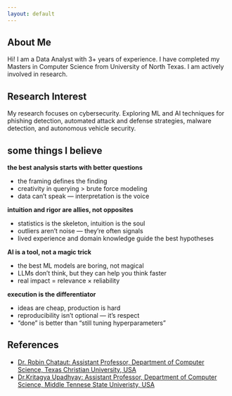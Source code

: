 ```yaml
---
layout: default
---
```


## About Me



Hi! I am a Data Analyst with 3+ years of experience. I have completed my Masters in Computer Science from University of North Texas. I am actively involved in research.

## Research Interest

My research focuses on cybersecurity. Exploring ML and AI techniques for phishing detection, automated attack and defense strategies, malware detection, and autonomous vehicle security.

## some things I believe
 **the best analysis starts with better questions**
 * the framing defines the finding
 * creativity in querying > brute force modeling
 * data can’t speak — interpretation is the voice

 **intuition and rigor are allies, not opposites**
 * statistics is the skeleton, intuition is the soul
 * outliers aren’t noise — they’re often signals
 * lived experience and domain knowledge guide the best hypotheses

 **AI is a tool, not a magic trick**
 * the best ML models are boring, not magical
 * LLMs don’t think, but they can help you think faster
 * real impact = relevance × reliability

 **execution is the differentiator**
  * ideas are cheap, production is hard
  * reproducibility isn’t optional — it’s respect
  * “done” is better than “still tuning hyperparameters”





## References

* [Dr. Robin Chataut: Assistant Professor, Department of Computer Science, Texas Christian University, USA](https://www.robinchataut.com/index.html)
* [Dr.Kritagya Upadhyay: Assistant Professor, Department of Computer Science, Middle Tennese State Univeristy, USA](https://kritagya93.github.io/)
